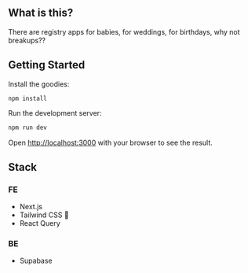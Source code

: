 ## What is this?

There are registry apps for babies, for weddings, for birthdays, why not breakups??

## Getting Started

Install the goodies:

```base
npm install
```

Run the development server:

```bash
npm run dev
```

Open [http://localhost:3000](http://localhost:3000) with your browser to see the result.

## Stack

### FE

- Next.js
- Tailwind CSS 🤮
- React Query

### BE

- Supabase
